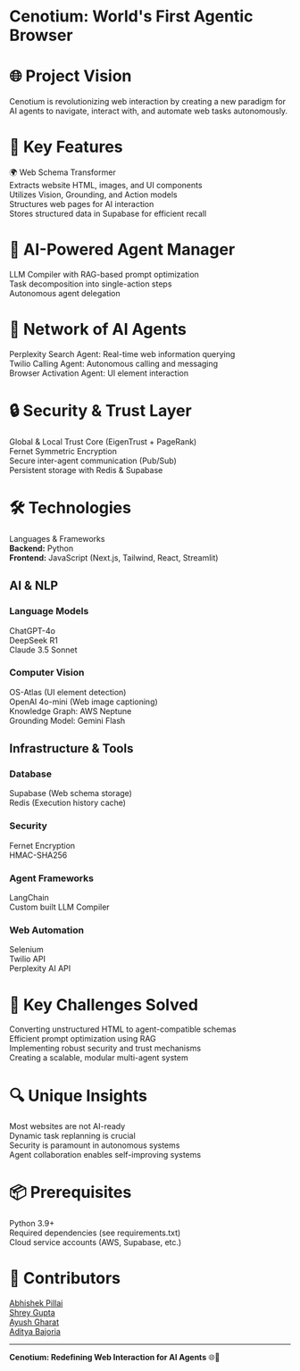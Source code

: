 # Cenotium: World's First Agentic Browser

# 🌐 Project Vision
Cenotium is revolutionizing web interaction by creating a new paradigm for AI agents to navigate, interact with, and automate web tasks autonomously.

# 🚀 Key Features
  🌍 Web Schema Transformer  
  Extracts website HTML, images, and UI components  
  Utilizes Vision, Grounding, and Action models  
  Structures web pages for AI interaction  
  Stores structured data in Supabase for efficient recall

# 🤖 AI-Powered Agent Manager  
LLM Compiler with RAG-based prompt optimization  
Task decomposition into single-action steps  
Autonomous agent delegation

# 🔗 Network of AI Agents  
Perplexity Search Agent: Real-time web information querying  
Twilio Calling Agent: Autonomous calling and messaging  
Browser Activation Agent: UI element interaction

# 🔒 Security & Trust Layer  
Global & Local Trust Core (EigenTrust + PageRank)  
Fernet Symmetric Encryption  
Secure inter-agent communication (Pub/Sub)  
Persistent storage with Redis & Supabase

# 🛠️ Technologies  
Languages & Frameworks  
**Backend:** Python  
**Frontend:** JavaScript (Next.js, Tailwind, React, Streamlit)

## AI & NLP
### Language Models  
ChatGPT-4o  
DeepSeek R1  
Claude 3.5 Sonnet

### Computer Vision  
OS-Atlas (UI element detection)  
OpenAI 4o-mini (Web image captioning)  
Knowledge Graph: AWS Neptune  
Grounding Model: Gemini Flash

## Infrastructure & Tools
### Database  
Supabase (Web schema storage)  
Redis (Execution history cache)

### Security  
Fernet Encryption  
HMAC-SHA256

### Agent Frameworks  
LangChain  
Custom built LLM Compiler

### Web Automation  
Selenium  
Twilio API  
Perplexity AI API

# 🚧 Key Challenges Solved  
Converting unstructured HTML to agent-compatible schemas  
Efficient prompt optimization using RAG  
Implementing robust security and trust mechanisms  
Creating a scalable, modular multi-agent system

# 🔍 Unique Insights  
Most websites are not AI-ready  
Dynamic task replanning is crucial  
Security is paramount in autonomous systems  
Agent collaboration enables self-improving systems

# 📦 Prerequisites  
Python 3.9+  
Required dependencies (see requirements.txt)  
Cloud service accounts (AWS, Supabase, etc.)

# 🤝 Contributors  
<a href="https://github.com/abhipi" target="_blank">Abhishek Pillai</a>  
<a href="https://github.com/Shrey1306" target="_blank">Shrey Gupta</a>  
<a href="https://github.com/ayushgharat" target="_blank">Ayush Gharat</a>  
<a href="https://github.com/Bajo-Adi" target="_blank">Aditya Bajoria</a>

---

**Cenotium: Redefining Web Interaction for AI Agents** 🌐🤖
